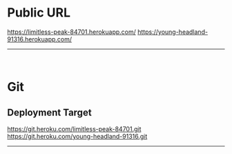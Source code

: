 
# Public URL
https://limitless-peak-84701.herokuapp.com/
https://young-headland-91316.herokuapp.com/
***
&nbsp;

# Git
## Deployment Target
https://git.heroku.com/limitless-peak-84701.git
https://git.heroku.com/young-headland-91316.git

***
&nbsp;


